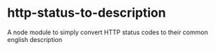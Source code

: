 http-status-to-description
==========================

A node module to simply convert HTTP status codes to their common english description
